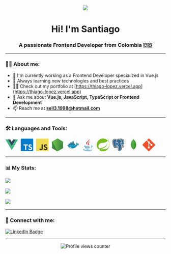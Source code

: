 <div align="center">
  <img src="https://media.giphy.com/media/hvRJCLFzcasrR4ia7z/giphy.gif" width="30px"/>
  <h1>Hi! I'm Santiago</h1>
  <h3>A passionate Frontend Developer from Colombia 🇨🇴</h3>
</div>

---

### 👨‍💻 About me:
- 🔭 I'm currently working as a Frontend Developer specialized in Vue.js
- 🌱 Always learning new technologies and best practices
- 👨‍💻 Check out my portfolio at [https://thiago-lopez.vercel.app](https://thiago-lopez.vercel.app)
- 💬 Ask me about **Vue.js, JavaScript, TypeScript or Frontend Development**
- 📫 Reach me at **sell3.1998@hotmail.com**

---

### 🛠️ Languages and Tools:

<div>
  <img src="https://github.com/devicons/devicon/blob/master/icons/vuejs/vuejs-original.svg" title="Vue.js" alt="Vue" width="40" height="40"/>&nbsp;
  <img src="https://github.com/devicons/devicon/blob/master/icons/typescript/typescript-original.svg" title="TypeScript" alt="TypeScript" width="40" height="40"/>&nbsp;
  <img src="https://github.com/devicons/devicon/blob/master/icons/javascript/javascript-original.svg" title="JavaScript" alt="JavaScript" width="40" height="40"/>&nbsp;
  <img src="https://github.com/devicons/devicon/blob/master/icons/nodejs/nodejs-original.svg" title="NodeJS" alt="NodeJS" width="40" height="40"/>&nbsp;
  <img src="https://github.com/devicons/devicon/blob/master/icons/docker/docker-original.svg" title="Docker" alt="Docker" width="40" height="40"/>&nbsp;
  <img src="https://github.com/devicons/devicon/blob/master/icons/java/java-original.svg" title="Java" alt="Java" width="40" height="40"/>&nbsp;
  <img src="https://github.com/devicons/devicon/blob/master/icons/spring/spring-original.svg" title="Spring" alt="Spring" width="40" height="40"/>&nbsp;
  <img src="https://github.com/devicons/devicon/blob/master/icons/postgresql/postgresql-original.svg" title="PostgreSQL" alt="PostgreSQL" width="40" height="40"/>&nbsp;
  <img src="https://github.com/devicons/devicon/blob/master/icons/mongodb/mongodb-original.svg" title="MongoDB" alt="MongoDB" width="40" height="40"/>&nbsp;
  <img src="https://github.com/devicons/devicon/blob/master/icons/git/git-original.svg" title="Git" alt="Git" width="40" height="40"/>
</div>

---

### 📊 My Stats:

![](https://github-readme-stats.vercel.app/api?username=10075016-22&theme=dark&hide_border=false&include_all_commits=true&count_private=true)<br/>

![](https://github-readme-streak-stats.herokuapp.com/?user=10075016-22&theme=dark&hide_border=false)<br/>

![](https://github-readme-stats.vercel.app/api/top-langs/?username=10075016-22&theme=dark&hide_border=false&include_all_commits=true&count_private=true&layout=compact)

---

### 🤝 Connect with me:
<div id="badges">
  <a href="https://linkedin.com/in/santiago-lopez-06812410a">
    <img src="https://img.shields.io/badge/LinkedIn-blue?style=for-the-badge&logo=linkedin&logoColor=white" alt="LinkedIn Badge"/>
  </a>
</div>

---

<div align="center">
  <img src="https://komarev.com/ghpvc/?username=10075016-22&style=flat-square&color=blue" alt="Profile views counter"/>
</div>
